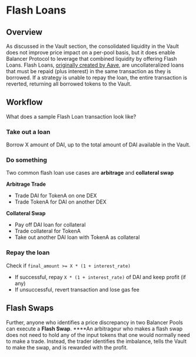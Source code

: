 # Flash Loans

## Overview

As discussed in the Vault section, the consolidated liquidity in the Vault does not improve price impact on a per-pool basis, but it does enable Balancer Protocol to leverage that combined liquidity by offering Flash Loans. Flash Loans, [originally created by Aave](https://aave.com/flash-loans/), are uncollateralized loans that must be repaid \(plus interest\) in the same transaction as they is borrowed. If a strategy is unable to repay the loan, the entire transaction is reverted, returning all borrowed tokens to the Vault.

## Workflow

What does a sample Flash Loan transaction look like?

### Take out a loan

Borrow X amount of DAI, up to the total amount of DAI available in the Vault.

### Do something

Two common flash loan use cases are **arbitrage** and **collateral swap**

**Arbitrage Trade**

* Trade DAI for TokenA on one DEX
* Trade TokenA for DAI on another DEX

**Collateral Swap**

* Pay off DAI loan for collateral
* Trade collateral for TokenA
* Take out another DAI loan with TokenA as collateral

### Repay the loan

Check if `final_amount >= X * (1 + interest_rate)`

* If successful, repay `X * (1 + interest_rate)` of DAI and keep profit \(if any\)
* If unsuccessful, revert transaction and lose gas fee

## Flash Swaps

Further, anyone who identifies a price discrepancy in two Balancer Pools can execute a **Flash Swap**. ****An arbitrageur who makes a flash swap does not need to hold any of the input tokens that one would normally need to make a trade. Instead, the trader identifies the imbalance, tells the Vault to make the swap, and is rewarded with the profit.

